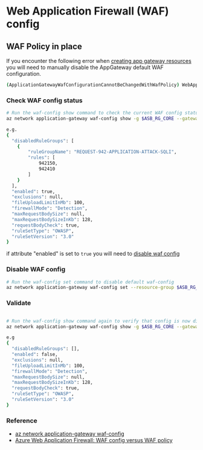 # Web Application Firewall (WAF) config

## WAF Policy in place

If you encounter the following error when [creating app gateway resources](../README.md#create-app-gateway-resources) you will need to manually disable the AppGateway default WAF configuration.

```bash
(ApplicationGatewayWafConfigurationCannotBeChangedWithWafPolicy) WebApplicationFirewallConfiguration cannot be changed when there is a WAF Policy /subscriptions/<subsriptionid>/resourceGroups/<resource-group>/providers/Microsoft.Network/ApplicationGatewayWebApplicationFirewallPolicies/<waf-policy> associated with it.
```

### Check WAF config status

```bash
# Run the waf-config show command to check the current WAF config status
az network application-gateway waf-config show -g $ASB_RG_CORE --gateway-name $ASB_APP_GW_NAME

e.g.
{
  "disabledRuleGroups": [
    {
        "ruleGroupName": "REQUEST-942-APPLICATION-ATTACK-SQLI",
        "rules": [
            942150,
            942410
        ]
    }
  ],
  "enabled": true,
  "exclusions": null,
  "fileUploadLimitInMb": 100,
  "firewallMode": "Detection",
  "maxRequestBodySize": null,
  "maxRequestBodySizeInKb": 128,
  "requestBodyCheck": true,
  "ruleSetType": "OWASP",
  "ruleSetVersion": "3.0"
}

```
if attribute "enabled" is set to `true` you will need to [disable waf config](#disable-waf-config)

### Disable WAF config

```bash
# Run the waf-config set command to disable default waf-config
az network application-gateway waf-config set --resource-group $ASB_RG_CORE --gateway-name $ASB_APP_GW_NAME --enabled false --rule-set-version 3.0
```

### Validate

```bash

# Run the waf-config show command again to verify that config is now disabled
az network application-gateway waf-config show -g $ASB_RG_CORE --gateway-name $ASB_APP_GW_NAME

e.g
{
  "disabledRuleGroups": [],
  "enabled": false,
  "exclusions": null,
  "fileUploadLimitInMb": 100,
  "firewallMode": "Detection",
  "maxRequestBodySize": null,
  "maxRequestBodySizeInKb": 128,
  "requestBodyCheck": true,
  "ruleSetType": "OWASP",
  "ruleSetVersion": "3.0"
}

```

### Reference

- [az network application-gateway waf-config](https://docs.microsoft.com/en-us/cli/azure/network/application-gateway/waf-config)
- [Azure Web Application Firewall: WAF config versus WAF policy](https://techcommunity.microsoft.com/t5/azure-network-security-blog/azure-web-application-firewall-waf-config-versus-waf-policy/ba-p/2270525)
